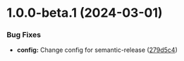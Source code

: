 # 1.0.0-beta.1 (2024-03-01)

### Bug Fixes

- **config:** Change config for semantic-release ([279d5c4](https://github.com/RMajewski/cucumber-js-html-reporter/commit/279d5c4a39942c49c50e4b8b822bccc306b9318f))
